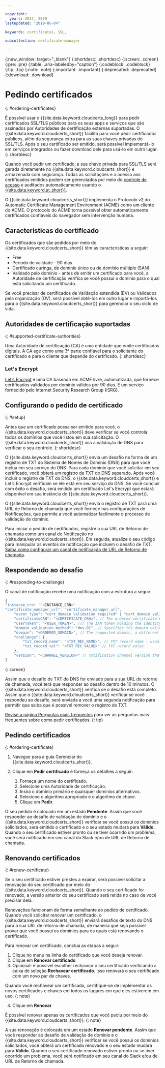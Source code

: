```yaml
---

copyright:
  years: 2017, 2019
lastupdated: "2019-06-04"

keywords: certificates, SSL,

subcollection: certificate-manager

---
```


{:new_window: target="_blank"}
{:shortdesc: .shortdesc}
{:screen: .screen}
{:pre: .pre}
{:table: .aria-labeledby="caption"}
{:codeblock: .codeblock}
{:tip: .tip}
{:note: .note}
{:important: .important}
{:deprecated: .deprecated}
{:download: .download}

# Pedindo certificados
{: #ordering-certificates}

É possível usar o {{site.data.keyword.cloudcerts_long}} para pedir certificados SSL/TLS públicos para os seus apps e serviços que são assinados por Autoridades de certificação externas suportadas. O {{site.data.keyword.cloudcerts_short}} facilita para você pedir certificados públicos, além da segurança extra para as suas chaves privadas do SSL/TLS. Após o seu certificado ser emitido, será possível implementá-lo em serviços integrados ou fazer download dele para usá-lo em outro lugar.  
{: shortdesc}

Quando você pedir um certificado, a sua chave privada para SSL/TLS será gerada diretamente no {{site.data.keyword.cloudcerts_short}} e armazenada com segurança. Todas as solicitações e o acesso aos certificados emitidos podem ser gerenciados por meio do [controle de acesso](/docs/services/certificate-manager?topic=certificate-manager-managing-service-access-roles#managing-service-access-roles) e auditados automaticamente usando o [{{site.data.keyword.at_short}}](/docs/services/certificate-manager?topic=certificate-manager-at_events#at_events).  

O {{site.data.keyword.cloudcerts_short}} implementa o Protocolo v2 do Automatic Certificate Management Environment (ACME) como um cliente do ACME. O protocolo do ACME torna possível obter automaticamente certificados confiáveis do navegador sem intervenção humana.

## Características do certificado
Os certificados que são pedidos por meio do {{site.data.keyword.cloudcerts_short}} têm as características a seguir:

- Free
- Período de validade - 90 dias
- Certificado curinga, de domínio único ou de domínio múltiplo (SAN)
- Validado pelo domínio - antes de emitir um certificado para você, a Autoridade de certificação verifica se você possui o domínio para o qual está solicitando um certificado.

Se você precisar de certificados de Validação estendida (EV) ou Validados pela organização (OV), será possível obtê-los em outro lugar e importá-los para o {{site.data.keyword.cloudcerts_short}} para gerenciar o seu ciclo de vida.

## Autoridades de certificação suportadas
{: #supported-certificate-authorities}

Uma Autoridade de certificação (CA) é uma entidade que emite certificados digitais. A CA age como uma 3ª parte confiável para o solicitante do certificado e para o cliente que depende do certificado.
{: shortdesc}

### Let's Encrypt
[Let’s Encrypt](https://letsencrypt.org) é uma CA baseada em ACME livre, automatizada, que fornece certificados validados por domínio válidos por 90 dias. É um serviço fornecido pelo Internet Security Research Group (ISRG).

## Configurando o pedido de certificado
{: #setup}

Antes que um certificado possa ser emitido para você, o {{site.data.keyword.cloudcerts_short}} deve verificar se você controla todos os domínios que você listou em sua solicitação. O {{site.data.keyword.cloudcerts_short}} usa a validação de DNS para verificar o seu controle.
{: shortdesc}

O {{site.data.keyword.cloudcerts_short}} envia um desafio na forma de um registro de TXT do Sistema de Nomes de Domínio (DNS) para que você inclua em seu serviço do DNS. Para cada domínio que você solicitar em seu certificado, você obterá um registro de TXT do DNS separado. Após você incluir o registro de TXT do DNS, o {{site.data.keyword.cloudcerts_short}} e Let’s Encrypt verificam se ele está em seu serviço do DNS. Se você concluir com êxito o desafio, será emitido um certificado Let's Encrypt que estará disponível em sua instância do {{site.data.keyword.cloudcerts_short}}.

O {{site.data.keyword.cloudcerts_short}} envia o registro de TXT para uma URL de Retorno de chamada que você fornece nas configurações de Notificações, que permite a você automatizar facilmente o processo de validação de domínio.

Para iniciar o pedido de certificados, registre a sua URL de Retorno de chamada como um canal de Notificação no {{site.data.keyword.cloudcerts_short}}. Em seguida, atualize o seu código para manipular os eventos de notificação que incluem o desafio de TXT. [Saiba como configurar um canal de notificação de URL de Retorno de chamada](/docs/services/certificate-manager?topic=certificate-manager-configuring-notifications#channel-versions).

## Respondendo ao desafio
{: #responding-to-challenge}

O canal de notificação recebe uma notificação com a estrutura a seguir:

```javascript
{
"instance_crn: '"<INSTANCE_CRN>"
"certificate_manager_url": "certificate_manager_url",
    "event_type": "cert_domain_validation_required" | "cert_domain_validation_completed", // The first event is for adding the required challenge TXT record and the second is for clearing that same TXT record once the challenge has finished.
    "certificateCRN": "<CERTIFICATE_CRN>", // The ordered certificate CRN
    "userToken": "<USER_TOKEN>", /// The IAM token holding the identity of user who ordered the certificate
    "domain_validation_method": "dns-01", // Specifies the domain validation method, currently only DNS validation is available.
    "domain": "<ORDERED_DOMAIN>", // The requested domain, a different challenge is sent for each domain in the order (primary and each of the alternative domains).
    "challenge": {
        "txt_record_name": "<TXT_REC_NAME>", // TXT record name - usually used with conjunction with the domain.
        "txt_record_val": "<TXT_REC_VALUE>" // TXT record value
    },
    "version": "<CHANNEL_VERSION>" // notification channel version that supports order related notifications - 4 and above
}
```
{: screen}

Assim que o desafio de TXT do DNS for enviado para a sua URL de retorno de chamada, você terá que responder ao desafio dentro de 10 minutos. O {{site.data.keyword.cloudcerts_short}} verifica se o desafio está completo. Assim que o {{site.data.keyword.cloudcerts_short}} verificar se você respondeu ao desafio, será enviada a você uma segunda notificação para permitir que saiba que é possível remover o registro de TXT.

[Revise a página Perguntas mais frequentes](/docs/services/certificate-manager?topic=certificate-manager-faq#faq) para ver as perguntas mais frequentes sobre como pedir certificados.
{: tip}

## Pedindo certificados
{: #ordering-certificate}

1. Navegue para a guia Gerenciar do {{site.data.keyword.cloudcerts_short}}.
2. Clique em **Pedir certificado** e forneça os detalhes a seguir:

    1. Forneça um nome do certificado.
    2. Selecione uma Autoridade de certificação.
    3. Insira o domínio primário e quaisquer domínios alternativos.
    4. Selecione o algoritmo apropriado e o algoritmo de chave.
    5. Clique em **Pedir**.

O seu pedido é colocado em um estado **Pendente**. Assim que você responder ao desafio de validação de domínio e o {{site.data.keyword.cloudcerts_short}} verificar se você possui os domínios solicitados, será emitido o certificado e o seu estado mudará para **Válido**. Quando o seu certificado estiver pronto ou se tiver ocorrido um problema, você será notificado em seu canal do Slack e/ou de URL de Retorno de chamada.

## Renovando certificados
{: #renew-certificate}

Se o seu certificado estiver prestes a expirar, será possível solicitar a renovação do seu certificado por meio do {{site.data.keyword.cloudcerts_short}}. Quando o seu certificado for renovado, a versão anterior do seu certificado será retida no caso de você precisar dela. 

Renovações funcionam de forma semelhante ao pedido de certificado. Quando você solicitar renovar um certificado, o {{site.data.keyword.cloudcerts_short}} enviará desafios de texto do DNS para a sua URL de retorno de chamada, de maneira que seja possível provar que você possui os domínios para os quais está renovando o certificado.

Para renovar um certificado, conclua as etapas a seguir:
  1. Clique no menu na linha do certificado que você deseja renovar.
  2. Clique em **Renovar certificado**.
  3. Opcional: é possível escolher rechavear o seu certificado verificando a caixa de seleção **Rechavear certificado**. Isso renovará o seu certificado com um novo par de chaves.
  
  Quando você rechavear um certificado, certifique-se de implementar os novos certificados e chaves em todos os lugares em que eles estiverem em uso.
  {: note}
    
  4. Clique em **Renovar**
  
  É possível renovar apenas os certificados que você pediu por meio do {{site.data.keyword.cloudcerts_short}}.
  {: note}

A sua renovação é colocada em um estado **Renovar pendente**. Assim que você responder ao desafio de validação de domínio e o {{site.data.keyword.cloudcerts_short}} verificar se você possui os domínios solicitados, você obterá um certificado renovado e o seu estado mudará para **Válido**. Quando o seu certificado renovado estiver pronto ou se tiver ocorrido um problema, você será notificado em seu canal do Slack e/ou de URL de Retorno de chamada.

